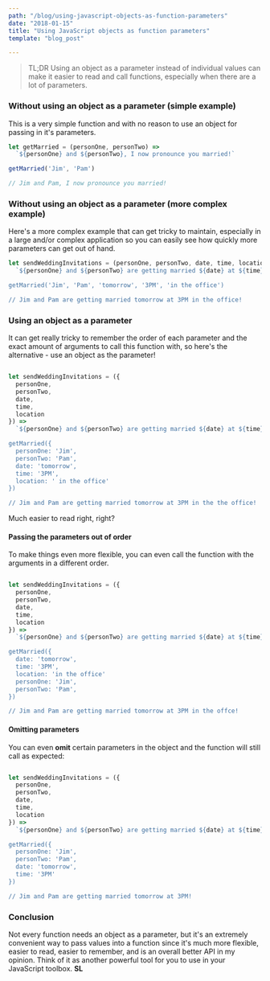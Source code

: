 ```yaml
---
path: "/blog/using-javascript-objects-as-function-parameters"
date: "2018-01-15"
title: "Using JavaScript objects as function parameters"
template: "blog_post"

---
```


> TL;DR Using an object as a parameter instead of individual values can make it easier to read and call functions, especially when there are a lot of parameters.

### Without using an object as a parameter (simple example)

This is a very simple function and with no reason to use an object for passing in it's parameters.

```javascript
let getMarried = (personOne, personTwo) => 
  `${personOne} and ${personTwo}, I now pronounce you married!`

getMarried('Jim', 'Pam')  

// Jim and Pam, I now pronounce you married!
```

### Without using an object as a parameter (more complex example)

Here's a more complex example that can get tricky to maintain, especially in a large and/or complex application so you can easily see how quickly more parameters can get out of hand.

```javascript
let sendWeddingInvitations = (personOne, personTwo, date, time, location) => 
  `${personOne} and ${personTwo} are getting married ${date} at ${time} ${location}!

getMarried('Jim', 'Pam', 'tomorrow', '3PM', 'in the office') 

// Jim and Pam are getting married tomorrow at 3PM in the office!
```

### Using an object as a parameter

It can get really tricky to remember the order of each parameter and the exact amount of arguments to call this function with, so here's the alternative - use an object as the parameter!

```javascript

let sendWeddingInvitations = ({
  personOne, 
  personTwo, 
  date, 
  time, 
  location
}) => 
  `${personOne} and ${personTwo} are getting married ${date} at ${time} ${location}!

getMarried({
  personOne: 'Jim', 
  personTwo: 'Pam', 
  date: 'tomorrow', 
  time: '3PM', 
  location: ' in the office'
}) 

// Jim and Pam are getting married tomorrow at 3PM in the the office!
```

Much easier to read right, right? 

#### Passing the parameters out of order
To make things even more flexible, you can even call the function with the arguments in a different order. 

```javascript

let sendWeddingInvitations = ({
  personOne, 
  personTwo, 
  date, 
  time, 
  location
}) => 
  `${personOne} and ${personTwo} are getting married ${date} at ${time} ${location}!

getMarried({
  date: 'tomorrow', 
  time: '3PM', 
  location: 'in the office'
  personOne: 'Jim', 
  personTwo: 'Pam', 
}) 

// Jim and Pam are getting married tomorrow at 3PM in the offce!
```

#### Omitting parameters
You can even **omit** certain parameters in the object and the function will still call as expected:

```javascript

let sendWeddingInvitations = ({
  personOne, 
  personTwo, 
  date, 
  time, 
  location
}) => 
  `${personOne} and ${personTwo} are getting married ${date} at ${time} ${location}!

getMarried({
  personOne: 'Jim', 
  personTwo: 'Pam', 
  date: 'tomorrow', 
  time: '3PM' 
}) 

// Jim and Pam are getting married tomorrow at 3PM!
```

### Conclusion

Not every function needs an object as a parameter, but it's an extremely convenient way to pass values into a function since it's much more flexible, easier to read, easier to remember, and is an overall better API in my opinion. Think of it as another powerful tool for you to use in your JavaScript toolbox. **SL**
